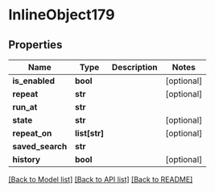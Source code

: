 # InlineObject179

## Properties
Name | Type | Description | Notes
------------ | ------------- | ------------- | -------------
**is_enabled** | **bool** |  | [optional] 
**repeat** | **str** |  | [optional] 
**run_at** | **str** |  | 
**state** | **str** |  | [optional] 
**repeat_on** | **list[str]** |  | [optional] 
**saved_search** | **str** |  | 
**history** | **bool** |  | [optional] 

[[Back to Model list]](../README.md#documentation-for-models) [[Back to API list]](../README.md#documentation-for-api-endpoints) [[Back to README]](../README.md)


